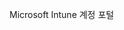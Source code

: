 <Token xmlns:xlink="http://www.w3.org/1999/xlink">Microsoft Intune 계정 포털</Token>

<!--HONumber=May16_HO1-->


